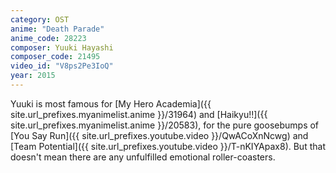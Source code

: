 ```yaml
---
category: OST
anime: "Death Parade"
anime_code: 28223
composer: Yuuki Hayashi
composer_code: 21495
video_id: "V8ps2Pe3IoQ"
year: 2015
---
```

Yuuki is most famous for [My Hero Academia]({{ site.url_prefixes.myanimelist.anime }}/31964) and [Haikyu!!]({{ site.url_prefixes.myanimelist.anime }}/20583), for the pure goosebumps of [You Say Run]({{ site.url_prefixes.youtube.video }}/QwACoXnNcwg) and [Team Potential]({{ site.url_prefixes.youtube.video }}/T-nKIYApax8). But that doesn't mean there are any unfulfilled emotional roller-coasters.
